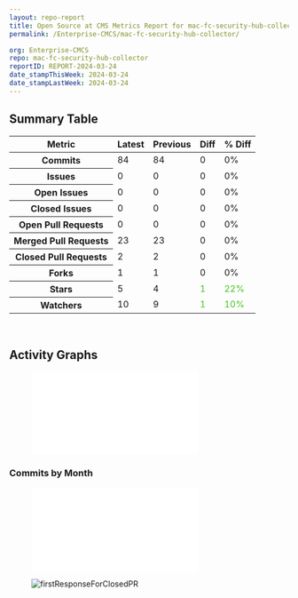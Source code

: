 ```yaml
---
layout: repo-report
title: Open Source at CMS Metrics Report for mac-fc-security-hub-collector | REPORT-2024-03-24
permalink: /Enterprise-CMCS/mac-fc-security-hub-collector/

org: Enterprise-CMCS
repo: mac-fc-security-hub-collector
reportID: REPORT-2024-03-24
date_stampThisWeek: 2024-03-24
date_stampLastWeek: 2024-03-24
---
```

<div class="summary-table">
  <table class="usa-table usa-table--borderless">
    <h2> Summary Table </h2>
    <thead>
      <tr>
        <th scope="col">Metric</th>
        <th scope="col">Latest</th>
        <th scope="col">Previous</th>
        <th scope="col">Diff</th>
        <th scope="col">% Diff</th>
      </tr>
    </thead>
    <tbody>
      <tr>
        <th scope="row">Commits</th>
        <td>84</td>
        <td>84</td>
        <td style="" >0</td>
        <td style="" >0%</td>
      </tr>
      <tr>
        <th scope="row">Issues</th>
        <td>0</td>
        <td>0</td>
        <td style="" >0</td>
        <td style="" >0%</td>
      </tr>
      <tr>
        <th scope="row">Open Issues</th>
        <td>0</td>
        <td>0</td>
        <td style="" >0</td>
        <td style="" >0%</td>
      </tr>
      <tr>
        <th scope="row">Closed Issues</th>
        <td>0</td>
        <td>0</td>
        <td style="" >0</td>
        <td style="" >0%</td>
      </tr>
      <tr>
        <th scope="row">Open Pull Requests</th>
        <td>0</td>
        <td>0</td>
        <td style="" >0</td>
        <td style="" >0%</td>
      </tr>
      <tr>
        <th scope="row">Merged Pull Requests</th>
        <td>23</td>
        <td>23</td>
        <td style="" >0</td>
        <td style="" >0%</td>
      </tr>
      <tr>
        <th scope="row">Closed Pull Requests</th>
        <td>2</td>
        <td>2</td>
        <td style="" >0</td>
        <td style="" >0%</td>
      </tr>
      <tr>
        <th scope="row">Forks</th>
        <td>1</td>
        <td>1</td>
        <td style="" >0</td>
        <td style="" >0%</td>
      </tr>
      <tr>
        <th scope="row">Stars</th>
        <td>5</td>
        <td>4</td>
        <td style="color: #45c527" >1</td>
        <td style="color: #45c527" >22%</td>
      </tr>
      <tr>
        <th scope="row">Watchers</th>
        <td>10</td>
        <td>9</td>
        <td style="color: #45c527" >1</td>
        <td style="color: #45c527" >10%</td>
      </tr>
    </tbody>
  </table>
</div>
<div class="graph-container">
  <br>
  <h2>Activity Graphs</h2>
  <div class="row">
    <!--- Issues/PRs Status Breakdown Graph -->
    <figure>
      <embed type="image/svg+xml" src="{{ "/assets/img/graphs/Enterprise-CMCS/mac-fc-security-hub-collector/issue_gauge_mac-fc-security-hub-collector_data.svg" | url }}" />
    </figure>
    <!--- Contributor Activity Line Graph -->
    <h3>Commits by Month</h3>
    <figure>
      <embed type="image/svg+xml" src="{{ "/assets/img/graphs/Enterprise-CMCS/mac-fc-security-hub-collector/commit_sparklines_mac-fc-security-hub-collector_data.svg" | url }}" />
    </figure>
    <!--- First Response For Closed PR Scatterplot -->
    <div class="firstResponsePRCrop">
      <figure>
        <img alt="firstResponseForClosedPR" src="{{ "/assets/img/graphs/Enterprise-CMCS/mac-fc-security-hub-collector/firstResponseForClosedPR_mac-fc-security-hub-collector_data.png" | url }}" />
      </figure>
    </div>
  </div>
</div>